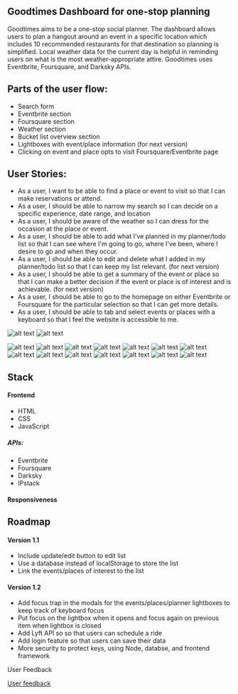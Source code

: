 ## Goodtimes Dashboard for one-stop planning

Goodtimes aims to be a one-stop social planner. The dashboard allows users to plan a hangout around an event in a specific location which includes 10 recommended restaurants for that destination so planning is simplified. Local weather data for the current day is helpful in reminding users on what is the most weather-appropriate attire. Goodtimes uses Eventbrite, Foursquare, and Darksky APIs.



## Parts of the user flow:

* Search form
* Eventbrite section
* Foursquare section
* Weather section
* Bucket list overview section
* Lightboxes with event/place information (for next version)
* Clicking on event and place opts to visit Foursquare/Eventbrite page

## User Stories:
* As a user, I want to be able to find a place or event to visit so that I can make reservations or attend.
* As a user, I should be able to narrow my search so I can decide on a specific experience, date range, and location
* As a user, I should be aware of the weather so I can dress for the occasion at the place or event.
* As a user, I should be able to add what I've planned in my planner/todo list so that I can see where I'm going to go, where I've been, where I desire to go and when they occur.
* As a user, I should be able to edit and delete what I added in my planner/todo list so that I can keep my list relevant. (for next version)
* As a user, I should be able to get a summary of the event or place so that I can make a better decision if the event or place is of interest and is achievable. (for next version)
* As a user, I should be able to go to the homepage on either Eventbrite or Foursquare for the particular selection so that I can get more details.
* As a user, I should be able to tab and select events or places with a keyboard so that I feel the website is accessible to me.

![alt text](images/userflow.jpg)
![alt text](images/wireframe.jpg)

![alt text](images/screenshot/ss00001.png)
![alt text](images/screenshot/ss00005.png)
![alt text](images/screenshot/ss00006.png)
![alt text](images/screenshot/ss00008.png)
![alt text](images/screenshot/ss00010.png)
![alt text](images/screenshot/ss00011.png)
![alt text](images/screenshot/ss00012.png)
![alt text](images/screenshot/ss00013.png)
![alt text](images/screenshot/ss00014.png)
![alt text](images/screenshot/ss00015.png)
![alt text](images/screenshot/ss00016.png)
![alt text](images/screenshot/ss00017.png)
![alt text](images/screenshot/ss00018.png)
![alt text](images/screenshot/ss00019.png)

## Stack

#### Frontend

* HTML
* CSS
* JavaScript

##### APIs:
* Eventbrite
* Foursquare
* Darksky
* IPstack

#### Responsiveness


## Roadmap

#### Version 1.1
* Include update/edit button to edit list
* Use a database instead of localStorage to store the list
* Link the events/places of interest to the list


#### Version 1.2
* Add focus trap in the modals for the events/places/planner lightboxes to keep track of keyboard focus
* Put focus on the lightbox when it opens and focus again on previous item when lightbox is closed
* Add Lyft API so so that users can schedule a ride
* Add login feature so that users can save their data
* More security to protect keys, using Node, databse, and frontend framework


User Feedback

[User feedback](https://gist.github.com/azureowl/0e64cb70994a0b3ed2c33badea167d8d)